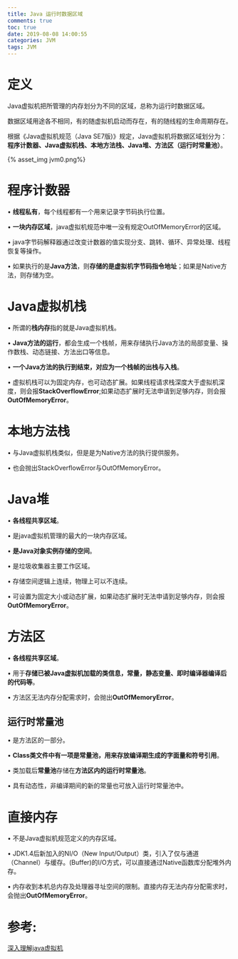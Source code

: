```yaml
---
title: Java 运行时数据区域
comments: true
toc: true
date: 2019-08-08 14:00:55
categories: JVM
tags: JVM
---
```


# 定义

Java虚拟机把所管理的内存划分为不同的区域，总称为运行时数据区域。

数据区域用途各不相同，有的随虚拟机启动而存在，有的随线程的生命周期存在。

根据《Java虚拟机规范（Java SE7版)》规定，Java虚拟机将数据区域划分为：**程序计数器、Java虚拟机栈、本地方法栈、Java堆、方法区（运行时常量池）**。

{% asset_img jvm0.png%}

# 程序计数器

• **线程私有**，每个线程都有一个用来记录字节码执行位置。

• **一块内存区域**，java虚拟机规范中唯一没有规定OutOfMemoryError的区域。

• java字节码解释器通过改变计数器的值实现分支、跳转、循环、异常处理、线程恢复等操作。

• 如果执行的是**Java方法**，则**存储的是虚拟机字节码指令地址**；如果是Native方法，则存储为空。

# Java虚拟机栈

• 所谓的**栈内存**指的就是Java虚拟机栈。

• **Java方法的运行**，都会生成一个栈帧，用来存储执行Java方法的局部变量、操作数栈、动态链接、方法出口等信息。

• **一个Java方法的执行到结束，对应为一个栈帧的出栈与入栈**。

• 虚拟机栈可以为固定内存，也可动态扩展。如果线程请求栈深度大于虚拟机深度，则会报**StackOverflowError**;如果动态扩展时无法申请到足够内存，则会报**OutOfMemoryError**。

# 本地方法栈

• 与Java虚拟机栈类似，但是是为Native方法的执行提供服务。

• 也会抛出StackOverflowError与OutOfMemoryError。

# Java堆

• **各线程共享区域**。

• 是java虚拟机管理的最大的一块内存区域。

• **是Java对象实例存储的空间**。

• 是垃圾收集器主要工作区域。

• 存储空间逻辑上连续，物理上可以不连续。

• 可设置为固定大小或动态扩展，如果动态扩展时无法申请到足够内存，则会报**OutOfMemoryError**。

# 方法区

• **各线程共享区域**。

• 用于**存储已被Java虚拟机加载的类信息，常量，静态变量、即时编译器编译后的代码等**。

• 方法区无法内存分配需求时，会抛出**OutOfMemoryError**。

## 运行时常量池

• 是方法区的一部分。

• **Class类文件中有一项是常量池，用来存放编译期生成的字面量和符号引用**。

• 类加载后**常量池**存储在**方法区内的运行时常量池**。

• 具有动态性，非编译期间的新的常量也可放入运行时常量池中。

# 直接内存

• 不是Java虚拟机规范定义的内存区域。

• JDK1.4后新加入的NI/O（New Input/Output）类，引入了仅与通道（Channel）与缓存。(Buffer)的I/O方式，可以直接通过Native函数库分配堆外内存。

• 内存收到本机总内存及处理器寻址空间的限制。直接内存无法内存分配需求时，会抛出**OutOfMemoryError**。

# 参考: 

[深入理解java虚拟机](https://book.douban.com/subject/6522893/)

